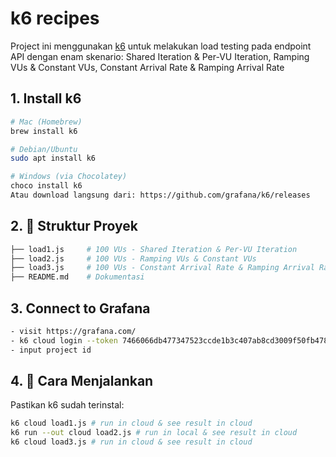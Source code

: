 # k6 recipes

Project ini menggunakan [k6](https://k6.io/) untuk melakukan load testing pada endpoint API dengan enam skenario: Shared Iteration & Per-VU Iteration, Ramping VUs & Constant VUs, Constant Arrival Rate & Ramping Arrival Rate

## 1. Install k6

```bash
# Mac (Homebrew)
brew install k6

# Debian/Ubuntu
sudo apt install k6

# Windows (via Chocolatey)
choco install k6
Atau download langsung dari: https://github.com/grafana/k6/releases
```

## 2. 📂 Struktur Proyek

```bash
├── load1.js     # 100 VUs - Shared Iteration & Per-VU Iteration
├── load2.js     # 100 VUs - Ramping VUs & Constant VUs
├── load3.js     # 100 VUs - Constant Arrival Rate & Ramping Arrival Rate
├── README.md    # Dokumentasi
```

## 3. Connect to Grafana
```bash
- visit https://grafana.com/
- k6 cloud login --token 7466066db477347523ccde1b3c407ab8cd3009f50fb478f29c6af210172xxxxx
- input project id
```

## 4. 🚀 Cara Menjalankan

Pastikan k6 sudah terinstal:
```bash
k6 cloud load1.js # run in cloud & see result in cloud
k6 run --out cloud load2.js # run in local & see result in cloud
k6 cloud load3.js # run in cloud & see result in cloud
```
